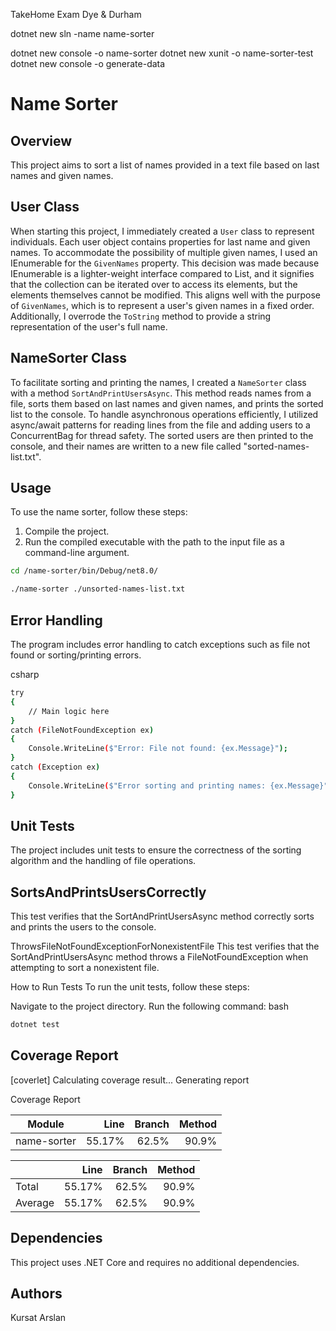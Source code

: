 TakeHome Exam Dye & Durham

dotnet new sln -name name-sorter

dotnet new console -o name-sorter
dotnet new xunit -o name-sorter-test
dotnet new console -o generate-data


# Name Sorter

## Overview

This project aims to sort a list of names provided in a text file based on last names and given names.

## User Class

When starting this project, I immediately created a `User` class to represent individuals. Each user object contains properties for last name and given names. To accommodate the possibility of multiple given names, I used an IEnumerable<string> for the `GivenNames` property. This decision was made because IEnumerable is a lighter-weight interface compared to List<string>, and it signifies that the collection can be iterated over to access its elements, but the elements themselves cannot be modified. This aligns well with the purpose of `GivenNames`, which is to represent a user's given names in a fixed order. Additionally, I overrode the `ToString` method to provide a string representation of the user's full name.

## NameSorter Class

To facilitate sorting and printing the names, I created a `NameSorter` class with a method `SortAndPrintUsersAsync`. This method reads names from a file, sorts them based on last names and given names, and prints the sorted list to the console. To handle asynchronous operations efficiently, I utilized async/await patterns for reading lines from the file and adding users to a ConcurrentBag<User> for thread safety. The sorted users are then printed to the console, and their names are written to a new file called "sorted-names-list.txt".

## Usage
To use the name sorter, follow these steps:

1. Compile the project.
2. Run the compiled executable with the path to the input file as a command-line argument.


```bash
cd /name-sorter/bin/Debug/net8.0/

./name-sorter ./unsorted-names-list.txt
```

## Error Handling
The program includes error handling to catch exceptions such as file not found or sorting/printing errors.

csharp
```bash
try
{
    // Main logic here
}
catch (FileNotFoundException ex)
{
    Console.WriteLine($"Error: File not found: {ex.Message}");
}
catch (Exception ex)
{
    Console.WriteLine($"Error sorting and printing names: {ex.Message}");
}
```


## Unit Tests
The project includes unit tests to ensure the correctness of the sorting algorithm and the handling of file operations.

## SortsAndPrintsUsersCorrectly
This test verifies that the SortAndPrintUsersAsync method correctly sorts and prints the users to the console.

ThrowsFileNotFoundExceptionForNonexistentFile
This test verifies that the SortAndPrintUsersAsync method throws a FileNotFoundException when attempting to sort a nonexistent file.

How to Run Tests
To run the unit tests, follow these steps:

Navigate to the project directory.
Run the following command:
bash
```bash
dotnet test
```

## Coverage Report 
[coverlet]
Calculating coverage result...
Generating report 

Coverage Report

| Module      | Line   | Branch | Method |
|-------------|-------:|-------:|-------:|
| name-sorter | 55.17% | 62.5%  | 90.9%  |

|         | Line   | Branch | Method |
|---------|-------:|-------:|-------:|
| Total   | 55.17% | 62.5%  | 90.9%  |
| Average | 55.17% | 62.5%  | 90.9%  |



## Dependencies
This project uses .NET Core and requires no additional dependencies.

## Authors
Kursat Arslan
